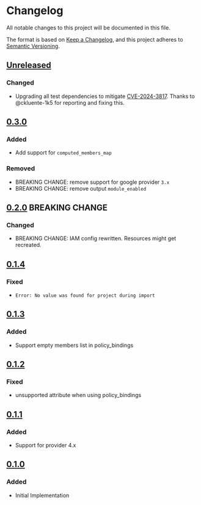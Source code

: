 # Changelog

All notable changes to this project will be documented in this file.

The format is based on [Keep a Changelog](https://keepachangelog.com/en/1.0.0/),
and this project adheres to [Semantic Versioning](https://semver.org/spec/v2.0.0.html).

## [Unreleased]

### Changed

- Upgrading all test dependencies to mitigate [ CVE-2024-3817](https://github.com/advisories/GHSA-q64h-39hv-4cf7). Thanks to @ckluente-1k5 for reporting and fixing this.

## [0.3.0]

### Added

- Add support for `computed_members_map`

### Removed

- BREAKING CHANGE: remove support for google provider `3.x`
- BREAKING CHANGE: remove output `module_enabled`

## [0.2.0] BREAKING CHANGE

### Changed

- BREAKING CHANGE: IAM config rewritten. Resources might get recreated.

## [0.1.4]

### Fixed

- `Error: No value was found for project during import`

## [0.1.3]

### Added

- Support empty members list in policy_bindings

## [0.1.2]

### Fixed

- unsupported attribute when using policy_bindings

## [0.1.1]

### Added

- Support for provider 4.x

## [0.1.0]

### Added

- Initial Implementation

<!-- markdown-link-check-disable -->

[unreleased]: https://github.com/mineiros-io/terraform-google-secret-manager/compare/v0.3.0...HEAD
[0.3.0]: https://github.com/mineiros-io/terraform-google-secret-manager/compare/v0.2.0...v0.3.0
[0.2.0]: https://github.com/mineiros-io/terraform-google-secret-manager/compare/v0.1.4...v0.2.0
[0.1.4]: https://github.com/mineiros-io/terraform-google-secret-manager/compare/v0.1.3...v0.1.4
[0.1.3]: https://github.com/mineiros-io/terraform-google-secret-manager/compare/v0.1.2...v0.1.3
[0.1.2]: https://github.com/mineiros-io/terraform-google-secret-manager/compare/v0.1.1...v0.1.2
[0.1.1]: https://github.com/mineiros-io/terraform-google-secret-manager/compare/v0.1.0...v0.1.1
[0.1.0]: https://github.com/mineiros-io/terraform-google-secret-manager/releases/tag/v0.1.0

<!-- markdown-link-check-disabled -->
